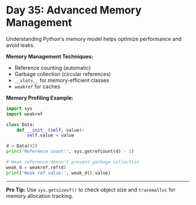 # Day 35: Advanced Memory Management

Understanding Python's memory model helps optimize performance and avoid leaks.

**Memory Management Techniques:**
- Reference counting (automatic)
- Garbage collection (circular references)
- `__slots__` for memory-efficient classes
- `weakref` for caches

**Memory Profiling Example:**
```python
import sys
import weakref

class Data:
    def __init__(self, value):
        self.value = value

d = Data(42)
print('Reference count:', sys.getrefcount(d) - 1)

# Weak reference doesn't prevent garbage collection
weak_d = weakref.ref(d)
print('Weak ref value:', weak_d().value)
```

---
**Pro Tip:**
Use `sys.getsizeof()` to check object size and `tracemalloc` for memory allocation tracking.
